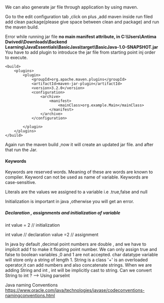 We can also generate jar file through application by using maven.

Go to the edit configuration tab ,click on plus ,add maven inside run filed add clean package(please give space between clean and package) and run the maven build.



Error while running jar file
<b>no main manifest attribute, in C:\Users\Antima Dwivedi\Downloads\Backend Learning\JavaEssentials\BasicJava\target\BasicJava-1.0-SNAPSHOT.jar</b>
You have to add plugin to introduce the jar file from starting point inj order to execute.
   <!--     Build an executable JAR-->
    <build>
        <plugins>
            <plugin>
                <groupId>org.apache.maven.plugins</groupId>
                <artifactId>maven-jar-plugin</artifactId>
                <version>3.2.0</version>
                <configuration>
                    <archive>
                        <manifest>
                            <mainClass>org.example.Main</mainClass>
                        </manifest>
                    </archive>
                </configuration>

            </plugin>
        </plugins>
    </build>

Again run the maven build ,now it will create an updated jar file. and after that run the Jar.

#### Keywords
Keywords are reserved words.
Meaning of these are words are known to compiler.
Keyword can not be used as name of variable.
Keywords are case-sensitive.

Literals are the values we assigned to a variable i.e .true,false and null

Initialization is important in java ,otherwise you will get an error.


##### Declaration , assignments and initialization of variable

  int value = 2 // initialization

  int value // declaration
  value =2 //  assignment 

In java by default ,decimal point numbers are double , and we have to implicit add f to make it floating point number.
We can  only assign true and false to boolean variables ,0 and 1 are not accepted.
char datatype variable will store only a string of length 1.
String is a class
'+' is an overloaded operator,it can  add numbers and also concatenate strings.
When we are adding String and int , int  will be  implicitly cast  to string.
Can we convert String to int ?  --> Using parseInt


Java naming Conventions
https://www.oracle.com/java/technologies/javase/codeconventions-namingconventions.html








